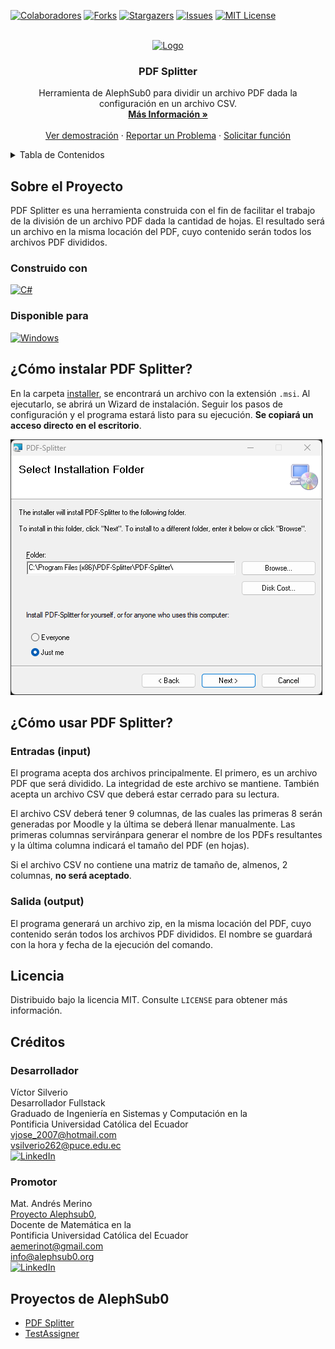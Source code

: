 
<a name="readme-top"></a>

<!-- PROJECT SHIELDS -->
[![Colaboradores][contributors-shield]][contributors-url]
[![Forks][forks-shield]][forks-url]
[![Stargazers][stars-shield]][stars-url]
[![Issues][issues-shield]][issues-url]
[![MIT License][license-shield]][license-url]

<!-- PROJECT LOGO -->
<br />
<div align="center">
  <a href="https://github.com/alephsub0/PDF-Splitter">
    <img src="src/PDF Splitter/PdfSplitterIcon.ico" alt="Logo" width="80" height="80">
  </a>

<h3 align="center">PDF Splitter</h3>
  <p align="center">
    Herramienta de AlephSub0 para dividir un archivo PDF dada la configuración en un archivo CSV.
    <br />
    <a href="https://go.alephsub0.org/PDFSplitter"><strong>Más Información »</strong></a>
    <br />
    <br />
    <a href="https://go.alephsub0.org/PDFSplitter-video">Ver demostración</a>
    ·
    <a href="https://github.com/alephsub0/PDF-Splitter/issues">Reportar un Problema</a>
    ·
    <a href="https://github.com/alephsub0/PDF-Splitter/issues">Solicitar función</a>
  </p>
</div>



<!-- TABLE OF CONTENTS -->
<details>
  <summary>Tabla de Contenidos</summary>
  <ol>
    <li>
      <a href="#sobre-el-proyecto">Sobre el Proyecto</a>
      <ul>
        <li><a href="#construido-con">Construido con</a></li>
        <li><a href="#Disponible para">Disponible para</a></li>
      </ul>
    </li>
    <li><a href="#cómo-instalar-pdf-splitter">¿Cómo instalar PDF Splitter?</a></li>
    <li>
      <a href="#cómo-usar-pdf-splitter">¿Cómo usar PDF Splitter?</a>
      <ul>
        <li><a href="#entradas-input">Entradas (input)</a></li>
        <li><a href="#salida-output">Salida (output)</a></li>
      </ul>
    </li>
    <li><a href="#licencia">Licencia</a></li>
    <li><a href="#créditos">Créditos</a></li>
    <li><a href="#proyectos-de-alephsub0">Proyectos de AlephSub0</a></li>
  </ol>
</details>



<!-- ABOUT THE PROJECT -->
## Sobre el Proyecto

PDF Splitter es una herramienta construida con el fin de facilitar el trabajo de la división de un archivo PDF dada la cantidad de hojas. El resultado será un archivo en la misma locación del PDF, cuyo contenido serán todos los archivos PDF divididos.

### Construido con

[![C#][C-Sharp]][C-Sharp-url]

### Disponible para

[![Windows][windows-shield]][windows-url]

<!-- GETTING STARTED -->
## ¿Cómo instalar PDF Splitter?
En la carpeta [installer](https://github.com/alephsub0/PDF-Splitter/tree/main/installer), se encontrará un archivo con la extensión `.msi`. Al ejecutarlo, se abrirá un Wizard de instalación. Seguir los pasos de configuración y el programa estará listo para su ejecución. **Se copiará un acceso directo en el escritorio**.

[![Installer Screenshot][installer-screenshot]](https://github.com/alephsub0/PDF-Splitter/tree/main/installer)

<!-- USAGE EXAMPLES -->
## ¿Cómo usar PDF Splitter?

### Entradas (input)
El programa acepta dos archivos principalmente. El primero, es un archivo PDF que será dividido. La integridad de este archivo se mantiene. También acepta un archivo CSV que deberá estar cerrado para su lectura.

El archivo CSV deberá tener 9 columnas, de las cuales las primeras 8 serán generadas por Moodle y la última se deberá llenar manualmente. Las primeras columnas serviránpara generar el nombre de los PDFs resultantes y la última columna indicará el tamaño del PDF (en hojas).

Si el archivo CSV no contiene una matriz de tamaño de, almenos, 2 columnas, **no será aceptado**.

### Salida (output)
El programa generará un archivo zip, en la misma locación del PDF, cuyo contenido serán todos los archivos PDF divididos. El nombre se guardará con la hora y fecha de la ejecución del comando.

<!-- LICENSE -->
## Licencia

Distribuido bajo la licencia MIT. Consulte `LICENSE` para obtener más información.


<!-- CONTACT -->
## Créditos
### Desarrollador
Víctor Silverio\
Desarrollador Fullstack\
Graduado de Ingeniería en Sistemas y Computación en la \
Pontificia Universidad Católica del Ecuador\
vjose_2007@hotmail.com\
vsilverio262@puce.edu.ec\
[![LinkedIn][linkedin-shield]][linkedin-url-vjst]

### Promotor
Mat. Andrés Merino\
[Proyecto Alephsub0](https://www.alephsub0.org/about/),\
Docente de Matemática en la\
Pontificia Universidad Católica del Ecuador\
aemerinot@gmail.com\
info@alephsub0.org\
[![LinkedIn][linkedin-shield]][linkedin-url-aemt]

<!-- PROYECTOS DE ALEPHSUB0 -->
## Proyectos de AlephSub0

* [PDF Splitter](https://github.com/alephsub0/PDF-Splitter)
* [TestAssigner](https://github.com/alephsub0/TestAssigner)

<!-- MARKDOWN LINKS & IMAGES -->
<!-- https://www.markdownguide.org/basic-syntax/#reference-style-links -->
[contributors-shield]: https://img.shields.io/github/contributors/alephsub0/PDF-Splitter.svg?style=for-the-badge
[contributors-url]: https://github.com/alephsub0/PDF-Splitter/graphs/contributors
[forks-shield]: https://img.shields.io/github/forks/alephsub0/PDF-Splitter.svg?style=for-the-badge
[forks-url]: https://github.com/alephsub0/PDF-Splitter/network/members
[stars-shield]: https://img.shields.io/github/stars/alephsub0/PDF-Splitter.svg?style=for-the-badge
[stars-url]: https://github.com/othneildrew/Best-README-Template/stargazers
[issues-shield]: https://img.shields.io/github/issues/alephsub0/PDF-Splitter.svg?style=for-the-badge
[issues-url]: https://github.com/alephsub0/PDF-Splitter/issues
[license-shield]: https://img.shields.io/github/license/alephsub0/PDF-Splitter.svg?style=for-the-badge
[license-url]: https://github.com/alephsub0/PDF-Splitter/blob/master/LICENSE
[linkedin-shield]: https://img.shields.io/badge/linkedin-%230077B5.svg?style=for-the-badge&logo=linkedin&logoColor=white
[linkedin-url-vjst]: https://www.linkedin.com/in/victor-jose-silverio-torres/
[linkedin-url-aemt]: https://www.linkedin.com/in/andrés-merino-010a9b12b/
[installer-screenshot]: resources/markdown/installer-screenshot.png
[C-Sharp]: https://img.shields.io/badge/c%23-%23239120.svg?style=for-the-badge&logo=c-sharp&logoColor=white
[C-Sharp-url]: https://learn.microsoft.com/en-us/dotnet/csharp/
[windows-shield]: https://img.shields.io/badge/Windows-0078D6?style=for-the-badge&logo=windows&logoColor=white
[windows-url]: https://www.microsoft.com/en-us/windows